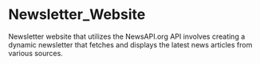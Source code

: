 # Newsletter_Website
Newsletter website that utilizes the NewsAPI.org API involves creating a dynamic newsletter that fetches and displays the latest news articles from various sources.
